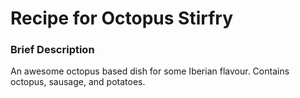 # Recipe for Octopus Stirfry

### Brief Description

An awesome octopus based dish for some Iberian flavour. Contains octopus, sausage, and potatoes.

